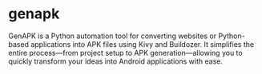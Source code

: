 # genapk
GenAPK is a Python automation tool for converting websites or Python-based applications into APK files using Kivy and Buildozer. It simplifies the entire process—from project setup to APK generation—allowing you to quickly transform your ideas into Android applications with ease.
